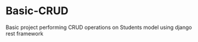 # Basic-CRUD
Basic project performing CRUD operations on Students model using django rest framework
